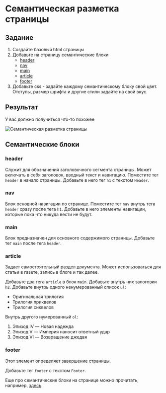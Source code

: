 # Семантическая разметка страницы

## Задание

1. Создайте базовый html страницы
2. Добавьте на страницу семантические блоки
   - [header](###header)
   - [nav](###nav)
   - [main](###main)
   - [article](###article)
   - [footer](###footer)
3. Добавьте css - задайте каждому семантическому блоку свой цвет. Отступы, размер шрифта и другие стили задайте на свой вкус.

## Результат

У вас должно получиться что-то похожее

<img src="https://i.imgur.com/8pHFf93.png" style="max-width: 100%" alt="Семантическая разметка страницы">

## Семантические блоки

### header

Служит для обозначения заголовочного сегмента страницы. Может включать в себя заголовок, вводный текст и навигацию.
Поместите тег ```header``` в начало страницы. Добавьте в него тег ```h1``` с текстом ```Header```.

### nav

Блок основной навигации по странице.
Поместите тег ```nav``` внутрь тега ```header``` сразу после тега ```h1```. Добавьте в него элементы навигации, которые пока что никуда вести не будут.

### main

Блок предназначен для основного содержимого страницы.
Добавьте тег ```main``` после тега ```header```.

### article

Задает самостоятельный раздел документа. Может использоваться для статьи в газете, запись в блоге и так далее.

Добавьте два тега ```article``` в блок ```main```. Добавьте внутрь них залоговки ```h2```.
Добавьте внутрь одного ненумерованный список `ul`:
- Оригинальная трилогия
- Трилогия приквелов
- Трилогия сиквелов

Внутрь другого нумерованный `ol`:
1. Эпизод IV — Новая надежда
2. Эпизод V — Империя наносит ответный удар
3. Эпизод VI — Возвращение джедая

### footer
Этот элемент определяет завершение страницы.

Добавьте тег ```footer``` с текстом ```Footer```.

Еще про семантические блоки на странице можно прочитать, например, [здесь](https://habr.com/ru/post/214407/).
